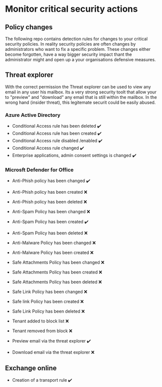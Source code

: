# Monitor critical security actions 

## Policy changes
The following repo contains detection rules for changes to your critical security policies. 
In reality security policies are often changes by administrators who want to fix a specific problem.
These changes either become forgotten, have a way bigger security impact thant the administrator might and open up a your organisations defensive measures.

## Threat explorer
With the correct permission the Threat explorer can be used to view any email in any user his mailbox. 
Its a very strong security toolt that allow your to "preview" and "download" any email that is still within the mailbox. 
In the wrong hand (insider threat), this legitemate securit could be easily abused. 


### Azure Active Directory
- Conditional Access rule has been deleted :heavy_check_mark:
- Conditional Access rule has been created :heavy_check_mark:
- Conditional Access rule disabled /enabled :heavy_check_mark:
- Conditional Access rule changed :heavy_check_mark:
- Enterprise applications, admin consent settings is changed :heavy_check_mark:

### Microsft Defender for Office
- Anti-Phish policy has been changed :heavy_check_mark:
- Anti-Phish policy has been created :x:
- Anti-Phish policy has been deleted :x:
- Anti-Spam Policy has been changed :x:
- Anti-Spam Policy has been created :heavy_check_mark:
- Anti-Spam Policy has been deleted :x:
- Anti-Malware Policy has been changed :x:
- Anti-Malware Policy has been created :x:
- Safe Attachments Policy has been changed :x:
- Safe Attachments Policy has been created :x:
- Safe Attachments Policy has been deleted :x:
- Safe Link Policy has been changed :x:
- Safe link Policy has been created :x:
- Safe Link Policy has been deleted :x:
- Tenant added to block list :x:
- Tenant removed from block :x:

- Preview email via the threat explorer :heavy_check_mark:
- Download email via the threat explorer :x:

## Exchange online
- Creation of a transport rule :heavy_check_mark:


